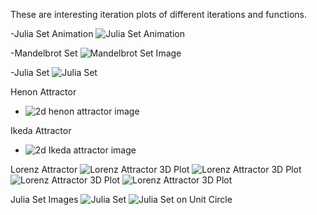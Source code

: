 These are interesting iteration plots of different iterations and functions.

-Julia Set Animation
![Julia Set Animation](https://github.com/shaunramsey/FractalExploration/blob/master/Iterations/julia_set_animation2.gif)

-Mandelbrot Set
![Mandelbrot Set Image](https://github.com/shaunramsey/FractalExploration/blob/master/Iterations/Mandelbrot_Set.png)


-Julia Set
![Julia Set](https://github.com/shaunramsey/FractalExploration/blob/master/Iterations/julia_set.png)


Henon Attractor
- ![2d henon attractor image](https://github.com/shaunramsey/FractalExploration/blob/master/Iterations/henon_attractor.png)


Ikeda Attractor
- ![2d Ikeda attractor image](https://github.com/shaunramsey/FractalExploration/blob/master/Iterations/ikeda_attractor.png)


Lorenz Attractor
![Lorenz Attractor 3D Plot](https://github.com/shaunramsey/FractalExploration/blob/master/Iterations/lorenz_attractor_1.png)
![Lorenz Attractor 3D Plot](https://github.com/shaunramsey/FractalExploration/blob/master/Iterations/lorenz_attractor_2.png)
![Lorenz Attractor 3D Plot](https://github.com/shaunramsey/FractalExploration/blob/master/Iterations/lorenz_attractor_3.png)
![Lorenz Attractor 3D Plot](https://github.com/shaunramsey/FractalExploration/blob/master/Iterations/lorenz_attractor_4.png)

Julia Set Images
![Julia Set](https://github.com/shaunramsey/FractalExploration/blob/master/Iterations/Julia_Set_image.png)
![Julia Set on Unit Circle](https://github.com/shaunramsey/FractalExploration/blob/master/Iterations/paths%20on%20unit%20circle%20of%20julia%20set.png)
